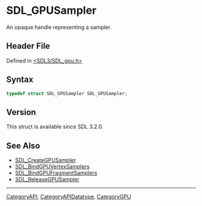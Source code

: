 # SDL_GPUSampler

An opaque handle representing a sampler.

## Header File

Defined in [<SDL3/SDL_gpu.h>](https://github.com/libsdl-org/SDL/blob/main/include/SDL3/SDL_gpu.h)

## Syntax

```c
typedef struct SDL_GPUSampler SDL_GPUSampler;
```

## Version

This struct is available since SDL 3.2.0.

## See Also

- [SDL_CreateGPUSampler](SDL_CreateGPUSampler)
- [SDL_BindGPUVertexSamplers](SDL_BindGPUVertexSamplers)
- [SDL_BindGPUFragmentSamplers](SDL_BindGPUFragmentSamplers)
- [SDL_ReleaseGPUSampler](SDL_ReleaseGPUSampler)






----
[CategoryAPI](CategoryAPI), [CategoryAPIDatatype](CategoryAPIDatatype), [CategoryGPU](CategoryGPU)


